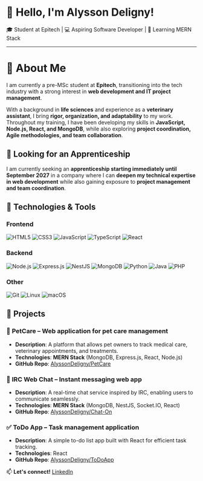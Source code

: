 # 👋 Hello, I'm Alysson Deligny!

🎓 Student at Epitech | 💻 Aspiring Software Developer | 🚀 Learning MERN Stack

---
# 🧐 About Me  

I am currently a pre-MSc student at **Epitech**, transitioning into the tech industry with a strong interest in **web development and IT project management**.  

With a background in **life sciences** and experience as a **veterinary assistant**, I bring **rigor, organization, and adaptability** to my work. Throughout my training, I have been developing my skills in **JavaScript, Node.js, React, and MongoDB**, while also exploring **project coordination, Agile methodologies, and team collaboration**.  

## 🎯 Looking for an Apprenticeship  
I am currently seeking an **apprenticeship starting immediately until September 2027** in a company where I can **deepen my technical expertise in web development** while also gaining exposure to **project management and team coordination**.  


## 🔧 Technologies & Tools

### Frontend  
![HTML5](https://img.shields.io/badge/HTML5-E34F26?style=for-the-badge&logo=html5&logoColor=white)  ![CSS3](https://img.shields.io/badge/CSS3-1572B6?style=for-the-badge&logo=css3&logoColor=white)  ![JavaScript](https://img.shields.io/badge/JavaScript-F7DF1E?style=for-the-badge&logo=javascript&logoColor=black)  ![TypeScript](https://img.shields.io/badge/TypeScript-3178C6?style=for-the-badge&logo=typescript&logoColor=white)  ![React](https://img.shields.io/badge/React-20232A?style=for-the-badge&logo=react&logoColor=61DAFB)  

### Backend  
![Node.js](https://img.shields.io/badge/Node.js-43853D?style=for-the-badge&logo=node.js&logoColor=white)  ![Express.js](https://img.shields.io/badge/Express.js-000000?style=for-the-badge&logo=express&logoColor=white)  ![NestJS](https://img.shields.io/badge/NestJS-E0234E?style=for-the-badge&logo=nestjs&logoColor=white)  ![MongoDB](https://img.shields.io/badge/MongoDB-47A248?style=for-the-badge&logo=mongodb&logoColor=white)  ![Python](https://img.shields.io/badge/Python-3776AB?style=for-the-badge&logo=python&logoColor=white)  ![Java](https://img.shields.io/badge/Java-007396?style=for-the-badge&logo=java&logoColor=white)  ![PHP](https://img.shields.io/badge/PHP-777BB4?style=for-the-badge&logo=php&logoColor=white)  

### Other  
![Git](https://img.shields.io/badge/Git-F05032?style=for-the-badge&logo=git&logoColor=white)  ![Linux](https://img.shields.io/badge/Linux-FCC624?style=for-the-badge&logo=linux&logoColor=black)  ![macOS](https://img.shields.io/badge/macOS-000000?style=for-the-badge&logo=apple&logoColor=white)  



## 📁 Projects
### 🐶 **PetCare** – Web application for pet care management  
- **Description**: A platform that allows pet owners to track medical care, veterinary appointments, and treatments.  
- **Technologies**: **MERN Stack** (MongoDB, Express.js, React, Node.js)  
- **GitHub Repo**: [AlyssonDeligny/PetCare](https://github.com/AlyssonDeligny/PetCare)

### 💬 **IRC Web Chat** – Instant messaging web app  
- **Description**: A real-time chat service inspired by IRC, enabling users to communicate seamlessly.  
- **Technologies**: **MERN Stack** (MongoDB, NestJS, Socket.IO, React)  
- **GitHub Repo**: [AlyssonDeligny/Chat-On](https://github.com/AlyssonDeligny/Chat-On)

### ✅ **ToDo App** – Task management application  
- **Description**: A simple to-do list app built with React for efficient task tracking.  
- **Technologies**: React  
- **GitHub Repo**: [AlyssonDeligny/ToDoApp](https://github.com/AlyssonDeligny/ToDoApp)  

📫 **Let's connect!** [LinkedIn](https://www.linkedin.com/in/alysson-deligny)

